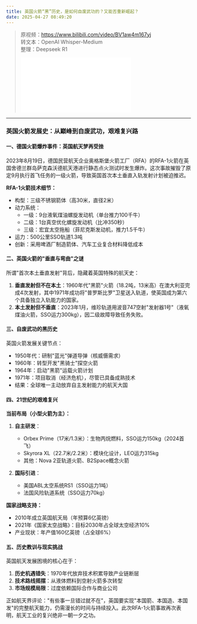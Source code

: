 ```yaml
---
title: 英国火箭“黑”历史，是如何自废武功的？又能否重新崛起？
date: 2025-04-27 08:49:20
---
```


> 原视频：https://www.bilibili.com/video/BV1aw4m167yj<br>转文本：OpenAI Whisper-Medium<br>整理：Deepseek R1
>
> <iframe src="//player.bilibili.com/player.html?bvid=BV1aw4m167yj&autoplay=0" scrolling="no" border="0" frameborder="no" framespacing="0" allowfullscreen="true"></iframe>

---

### 英国火箭发展史：从巅峰到自废武功，艰难复兴路

#### 一、德国火箭爆炸事件：英国航天梦再受挫
2023年8月19日，德国民营航天企业奥格斯堡火箭工厂（RFA）的RFA-1火箭在英国舍德兰群岛萨克森沃德航天港进行静态点火测试时发生爆炸。这次事故摧毁了原定9月执行首飞任务的一级火箭，导致英国首次本土垂直入轨发射计划被迫推迟。

**RFA-1火箭技术细节：**
- 构型：三级不锈钢箭体（高30米，直径2米）
- 动力系统：
  - 一级：9台液氧煤油螺旋发动机（单台推力100千牛）
  - 二级：1台真空优化螺旋发动机（比冲350秒）
  - 三级：宏宜太空拖船（菲尼克斯发动机，推力1.5千牛）
- 运力：500公里SSO轨道1.3吨
- 创新：采用啤酒厂制造箭体、汽车工业复合材料降低成本

#### 二、英国火箭的"垂直与弯曲"之谜
所谓"首次本土垂直发射"背后，隐藏着英国特殊的航天史：
1. **垂直发射但不在本土**：1960年代"黑箭"火箭（18.2吨，13米高）在澳大利亚完成4次发射，其中1971年成功将"普罗斯比罗"卫星送入轨道，使英国成为第六个具备独立入轨能力的国家。
2. **本土发射但不垂直**：2023年1月，维珍轨道用波音747空射"发射器1号"（液氧煤油火箭，SSO运力300kg），因二级故障导致任务失败。

#### 三、自废武功的黑历史
英国火箭发展关键节点：
- 1950年代：研制"蓝光"弹道导弹（核威慑需求）
- 1960年：转型开发"黑骑士"探空火箭
- 1964年：启动"黑箭"运载火箭计划
- 1971年：项目取消（经济危机），尽管已具备成熟技术
- 结果：全球唯一主动放弃自主发射能力的航天大国

#### 四、21世纪的艰难复兴
**当前布局（小型火箭为主）：**
1. **自主研发**：
   - Orbex Prime（17米/1.3米）：生物丙烷燃料，SSO运力150kg（2024首飞）
   - Skyrora XL（22.7米/2.2米）：模块化设计，LEO运力315kg
   - 其他：Nova 2亚轨道火箭、B2Space概念火箭

2. **国际引进**：
   - 美国ABL太空系统RS1（SSO运力1吨）
   - 法国风险轨道系统（SSO运力70kg）

**国家战略支持：**
- 2010年成立英国航天局（年预算6亿英镑）
- 2021年《国家太空战略》：目标2030年占全球太空经济10%
- 产业现状：年产值160亿英镑（占全球6%）

#### 五、历史教训与现实挑战
英国航天发展困境的核心在于：
1. **历史机遇错失**：1970年代放弃技术积累导致产业链断层
2. **技术路线摇摆**：从液体燃料到空射火箭多次转型
3. **市场规模局限**：过度依赖国际合作与商业公司

正如航天界评论："有些事一旦错过就不在"，英国要实现"本国箭、本国造、本国发"的完整航天能力，仍需漫长的时间与持续投入。此次RFA-1火箭事故再次表明，航天工业的复兴绝非一朝一夕之功。